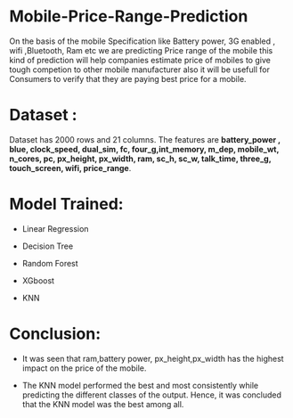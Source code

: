 # Mobile-Price-Range-Prediction
On the basis of the mobile Specification like Battery power, 3G enabled , wifi ,Bluetooth, Ram etc we are predicting Price range of the mobile this kind of prediction will help companies estimate price of mobiles to give tough competion to other mobile manufacturer also it will be usefull for Consumers to verify that they are paying best price for a mobile.
# Dataset :
Dataset has 2000 rows and 21 columns.
The features are **battery_power , blue, clock_speed, dual_sim, fc, four_g,int_memory, m_dep, mobile_wt, n_cores, pc, px_height, px_width, ram, sc_h, sc_w, talk_time, three_g, touch_screen, wifi, price_range**.
 
# Model Trained:

 * Linear Regression
 
 * Decision Tree 
 
 * Random Forest 
 
 * XGboost
 
 * KNN
 
 # Conclusion:
 * It was seen that ram,battery power, px_height,px_width has the highest impact on the price of the mobile.
 
 * The KNN model performed the best and most consistently while predicting the different classes of the output. Hence, it was concluded that the KNN model was the best among all. 
